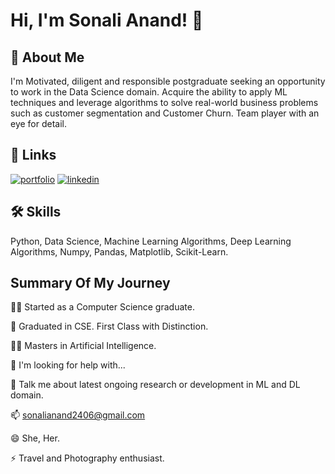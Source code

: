 
# Hi, I'm Sonali Anand! 👋


## 🚀 About Me
I'm Motivated, diligent and responsible postgraduate seeking an opportunity to work in the Data Science domain. 
Acquire the ability to apply ML techniques and leverage algorithms to solve real-world business problems such as customer segmentation and Customer Churn. 
Team player with an eye for detail.


## 🔗 Links
[![portfolio](https://img.shields.io/badge/my_portfolio-000?style=for-the-badge&logo=ko-fi&logoColor=white)](https://github.com/SonaliAnand24)
[![linkedin](https://img.shields.io/badge/linkedin-0A66C2?style=for-the-badge&logo=linkedin&logoColor=white)](https://www.linkedin.com/in/sonali-anand-aa175a189/)
## 🛠 Skills
Python, Data Science, Machine Learning Algorithms, Deep Learning Algorithms, Numpy, Pandas, Matplotlib, Scikit-Learn.


## Summary Of My Journey

👩‍💻 Started as a Computer Science graduate. 

🧠 Graduated in CSE. First Class with Distinction.

👯‍♀️ Masters in Artificial Intelligence. 

🤔 I'm looking for help with...

💬 Talk me about latest ongoing research or development in ML and DL domain.

📫 sonalianand2406@gmail.com

😄 She, Her.

⚡️ Travel and Photography enthusiast. 

